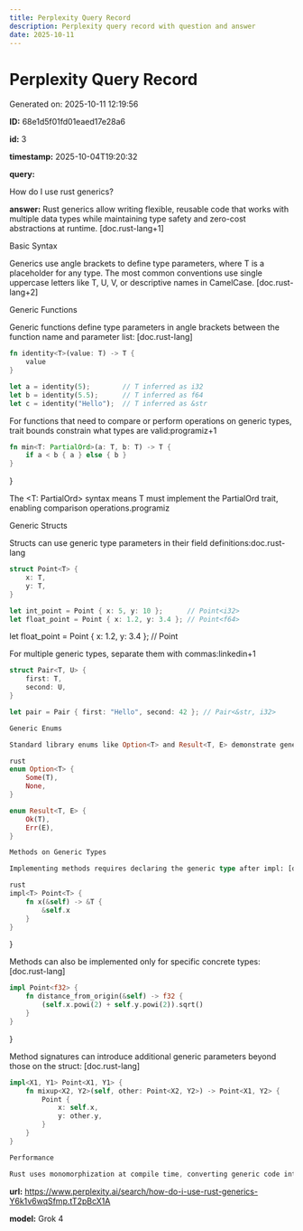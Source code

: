 ```yaml
---
title: Perplexity Query Record
description: Perplexity query record with question and answer
date: 2025-10-11
---
```


# Perplexity Query Record

Generated on: 2025-10-11 12:19:56

**ID:** 68e1d5f01fd01eaed17e28a6

**id:** 3

**timestamp:** 2025-10-04T19:20:32

**query:**

How do I use rust generics?

**answer:** Rust generics allow writing flexible, reusable code that works with multiple data types while maintaining type safety and zero-cost abstractions at runtime. [doc.rust-lang+1]

Basic Syntax

Generics use angle brackets <T> to define type parameters, where T is a placeholder for any type. The most common conventions use single uppercase letters like T, U, V, or descriptive names in CamelCase. [doc.rust-lang+2]

Generic Functions

Generic functions define type parameters in angle brackets between the function name and parameter list: [doc.rust-lang]

```rust
fn identity<T>(value: T) -> T {
    value
}

let a = identity(5);        // T inferred as i32
let b = identity(5.5);      // T inferred as f64
let c = identity("Hello");  // T inferred as &str
```

For functions that need to compare or perform operations on generic types, trait bounds constrain what types are valid:programiz+1

```rust
fn min<T: PartialOrd>(a: T, b: T) -> T {
    if a < b { a } else { b }
}
```
}


The <T: PartialOrd> syntax means T must implement the PartialOrd trait, enabling comparison operations.programiz

Generic Structs

Structs can use generic type parameters in their field definitions:doc.rust-lang

```rust
struct Point<T> {
    x: T,
    y: T,
}

let int_point = Point { x: 5, y: 10 };      // Point<i32>
let float_point = Point { x: 1.2, y: 3.4 }; // Point<f64>
```
let float_point = Point { x: 1.2, y: 3.4 }; // Point<f64>


For multiple generic types, separate them with commas:linkedin+1

```rust
struct Pair<T, U> {
    first: T,
    second: U,
}

let pair = Pair { first: "Hello", second: 42 }; // Pair<&str, i32>

Generic Enums

Standard library enums like Option<T> and Result<T, E> demonstrate generic enums: [doc.rust-lang]

rust
enum Option<T> {
    Some(T),
    None,
}

enum Result<T, E> {
    Ok(T),
    Err(E),
}

Methods on Generic Types

Implementing methods requires declaring the generic type after impl: [doc.rust-lang]

rust
impl<T> Point<T> {
    fn x(&self) -> &T {
        &self.x
    }
}
```
}


Methods can also be implemented only for specific concrete types: [doc.rust-lang]

```rust
impl Point<f32> {
    fn distance_from_origin(&self) -> f32 {
        (self.x.powi(2) + self.y.powi(2)).sqrt()
    }
}
```
}


Method signatures can introduce additional generic parameters beyond those on the struct: [doc.rust-lang]

```rust
impl<X1, Y1> Point<X1, Y1> {
    fn mixup<X2, Y2>(self, other: Point<X2, Y2>) -> Point<X1, Y2> {
        Point {
            x: self.x,
            y: other.y,
        }
    }
}

Performance

Rust uses monomorphization at compile time, converting generic code into specific code for each concrete type used. This means generics have zero runtime cost compared to writing duplicate code for each type. [doc.rust-lang]

```

**url:** https://www.perplexity.ai/search/how-do-i-use-rust-generics-Y6k1v6wqSfmp.tT2pBcX1A

**model:** Grok 4

